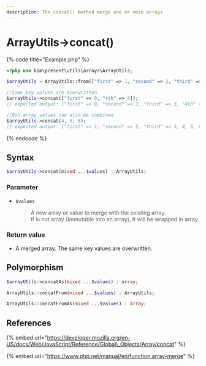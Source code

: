 ```yaml
---
description: The concat() method merge one or more arrays
---
```


# ArrayUtils-&gt;concat\(\)

{% code title="Example.php" %}
```php
<?php use kim\present\utils\arrays\ArrayUtils;

$arrayUtils = ArrayUtils::from(["first" => 1, "second" => 2, "third" => 3]);

//Same key values ​​are overwritten
$arrayUtils->concat(["first" => 0, "4th" => 4]);
// expected output: ["first" => 0, "second" => 2, "third" => 3, "4th" => 4]

//Non-array values ​​can also be combined
$arrayUtils->concat(4, 5, 6);
// expected output: ["first" => 1, "second" => 2, "third" => 3, 4, 5, 6]
```
{% endcode %}

## Syntax

```php
$arrayUtils->concat(mixed ...$values) : ArrayUtils;
```

### Parameter

* `$values`

  > A new array or value to merge with the existing array.  
  > If is not array \(Immutable into an array\), It will be wrapped in array.

### Return value

* A merged array. The same key values ​​are overwritten.

## Polymorphism

```php
$arrayUtils->concatAs(mixed ...$values) : array;
```

```php
ArrayUtils::concatFrom(mixed ...$values) : ArrayUtils;
```

```php
ArrayUtils::concatFromAs(mixed ...$values) : array;
```

## References

{% embed url="https://developer.mozilla.org/en-US/docs/Web/JavaScript/Reference/Global\_Objects/Array/concat" %}

{% embed url="https://www.php.net/manual/en/function.array-merge" %}



